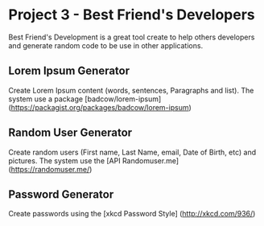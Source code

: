 # Project 3 - Best Friend's Developers 

Best Friend's Development is a great tool create to  help others developers and generate random code to be use in other applications.


## Lorem Ipsum Generator

Create Lorem Ipsum content (words, sentences, Paragraphs and list). The system use a package [badcow/lorem-ipsum] (https://packagist.org/packages/badcow/lorem-ipsum)

## Random User Generator 

Create random users (First name, Last Name, email, Date of Birth, etc) and pictures. The system use the [API Randomuser.me] (https://randomuser.me/) 

## Password Generator

Create passwords using the [xkcd Password Style] (http://xkcd.com/936/) 

